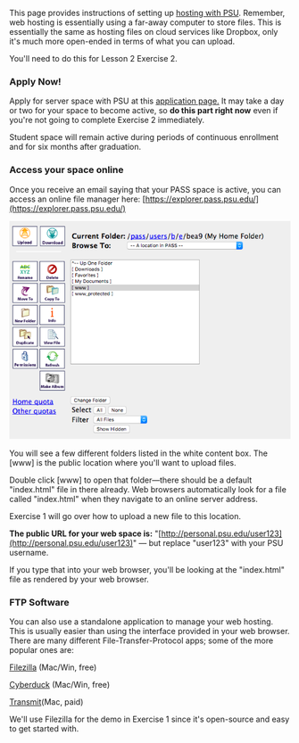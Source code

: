 This page provides instructions of setting up [hosting with PSU](http://www.personal.psu.edu/). Remember, web hosting is essentially using a far-away computer to store files. This is essentially the same as hosting files on cloud services like Dropbox, only it's much more open-ended in terms of what you can upload.

You'll need to do this for Lesson 2 Exercise 2.

### Apply Now!

Apply for server space with PSU at this [application page.](https://www.work.psu.edu/webspace/) It may take a day or two for your space to become active, so **do this part right now** even if you're not going to complete Exercise 2 immediately.

Student space will remain active during periods of continuous enrollment and for six months after graduation.

### Access your space online

Once you receive an email saying that your PASS space is active, you can access an online file manager here: [https://explorer.pass.psu.edu/](https://explorer.pass.psu.edu/)

![](/assets/lesson-2/pass-1.png)

You will see a few different folders listed in the white content box. The \[www\] is the public location where you'll want to upload files.

Double click \[www\] to open that folder—there should be a default "index.html" file in there already. Web browsers automatically look for a file called "index.html" when they navigate to an online server address.

Exercise 1 will go over how to upload a new file to this location.

**The public URL for your web space is:** "[http://personal.psu.edu/user123](http://personal.psu.edu/user123)" — but replace "user123" with your PSU username.

If you type that into your web browser, you'll be looking at the "index.html" file as rendered by your web browser.

### FTP Software

You can also use a standalone application to manage your web hosting. This is usually easier than using the interface provided in your web browser. There are many different File-Transfer-Protocol apps; some of the more popular ones are:

[Filezilla](https://filezilla-project.org/) \(Mac/Win, free\)

[Cyberduck](https://cyberduck.io) \(Mac/Win, free\)

[Transmit](https://panic.com/transmit/)\(Mac, paid\)

We'll use Filezilla for the demo in Exercise 1 since it's open-source and easy to get started with.

### 



